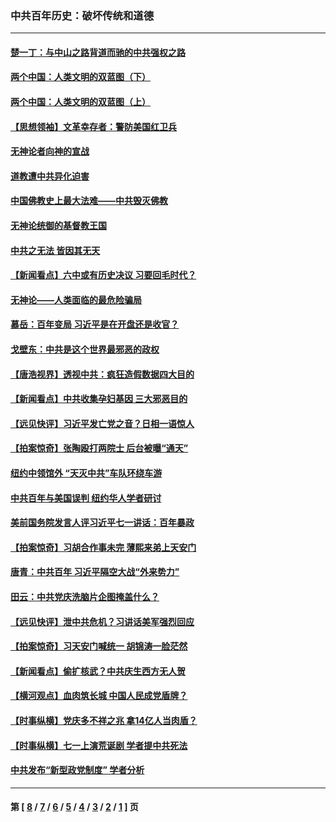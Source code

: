 ### 中共百年历史：破坏传统和道德
---
#### [楚一丁：与中山之路背道而驰的中共强权之路](../../pages/nf1176114/n13437270.md?12220430) 
#### [两个中国：人类文明的双蓝图（下）](../../pages/nf1176114/n13423132.md?12220430) 
#### [两个中国：人类文明的双蓝图（上）](../../pages/nf1176114/n13422687.md?12220430) 
#### [【思想领袖】文革幸存者：警防美国红卫兵](../../pages/nf1176114/n13339289.md?12220430) 
#### [无神论者向神的宣战](../../pages/nf1176114/n13281535.md?12220430) 
#### [道教遭中共异化迫害](../../pages/nf1176114/n13281463.md?12220430) 
#### [中国佛教史上最大法难——中共毁灭佛教](../../pages/nf1176114/n13281397.md?12220430) 
#### [无神论统御的基督教王国](../../pages/nf1176114/n13281280.md?12220430) 
#### [中共之无法 皆因其无天](../../pages/nf1176114/n13281088.md?12220430) 
#### [【新闻看点】六中或有历史决议 习要回毛时代？](../../pages/nf1176114/n13222895.md?12220430) 
#### [无神论——人类面临的最危险骗局](../../pages/nf1176114/n13196137.md?12220430) 
#### [慕岳：百年变局 习近平是在开盘还是收官？](../../pages/nf1176114/n13206516.md?12220430) 
#### [戈壁东：中共是这个世界最邪恶的政权](../../pages/nf1176114/n13085641.md?12220430) 
#### [【唐浩视界】透视中共：疯狂造假数据四大目的](../../pages/nf1176114/n13080590.md?12220430) 
#### [【新闻看点】中共收集孕妇基因 三大邪恶目的](../../pages/nf1176114/n13077182.md?12220430) 
#### [【远见快评】习近平发亡党之音？日相一语惊人](../../pages/nf1176114/n13074809.md?12220430) 
#### [【拍案惊奇】张陶殴打两院士 后台被曝“通天”](../../pages/nf1176114/n13070496.md?12220430) 
#### [纽约中领馆外 “天灭中共”车队环绕车游](../../pages/nf1176114/n13070693.md?12220430) 
#### [中共百年与美国误判 纽约华人学者研讨](../../pages/nf1176114/n13067969.md?12220430) 
#### [美前国务院发言人评习近平七一讲话：百年暴政](../../pages/nf1176114/n13066986.md?12220430) 
#### [【拍案惊奇】习胡合作事未完 薄熙来弟上天安门](../../pages/nf1176114/n13065867.md?12220430) 
#### [唐青：中共百年 习近平隔空大战“外来势力”](../../pages/nf1176114/n13065976.md?12220430) 
#### [田云：中共党庆洗脑片企图掩盖什么？](../../pages/nf1176114/n13064395.md?12220430) 
#### [【远见快评】泄中共危机？习讲话美军强烈回应](../../pages/nf1176114/n13064269.md?12220430) 
#### [【拍案惊奇】习天安门喊统一 胡锦涛一脸茫然](../../pages/nf1176114/n13063233.md?12220430) 
#### [【新闻看点】偷扩核武？中共庆生西方无人贺](../../pages/nf1176114/n13061263.md?12220430) 
#### [【横河观点】血肉筑长城 中国人民成党盾牌？](../../pages/nf1176114/n13061779.md?12220430) 
#### [【时事纵横】党庆多不祥之兆 拿14亿人当肉盾？](../../pages/nf1176114/n13061709.md?12220430) 
#### [【时事纵横】七一上演荒诞剧 学者提中共死法](../../pages/nf1176114/n13058990.md?12220430) 
#### [中共发布“新型政党制度” 学者分析](../../pages/nf1176114/n13056354.md?12220430) 

---
#### 第 [ [8](./8.md?12220430) / [7](./7.md?12220430) / [6](./6.md?12220430) / [5](./5.md?12220430) / [4](./4.md?12220430) / [3](./3.md?12220430) / [2](./2.md?12220430) / [1](./1.md?12220430) ] 页
